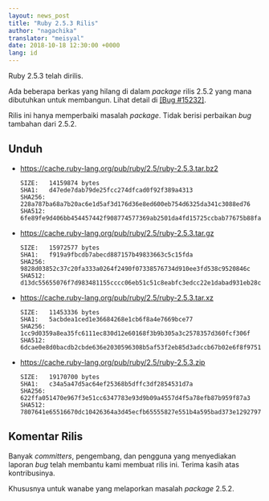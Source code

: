 ```yaml
---
layout: news_post
title: "Ruby 2.5.3 Rilis"
author: "nagachika"
translator: "meisyal"
date: 2018-10-18 12:30:00 +0000
lang: id
---
```


Ruby 2.5.3 telah dirilis.

Ada beberapa berkas yang hilang di dalam *package* rilis 2.5.2 yang mana
dibutuhkan untuk membangun.
Lihat detail di [[Bug #15232]](https://bugs.ruby-lang.org/issues/15232).

Rilis ini hanya memperbaiki masalah *package*.
Tidak berisi perbaikan *bug* tambahan dari 2.5.2.

## Unduh

* <https://cache.ruby-lang.org/pub/ruby/2.5/ruby-2.5.3.tar.bz2>

      SIZE:   14159874 bytes
      SHA1:   d47ede7dab79de25fcc274dfcad0f92f389a4313
      SHA256: 228a787ba68a7b20ac6e1d5af3d176d36e8ed600eb754d6325da341c3088ed76
      SHA512: 6fe89fe9d406bb454457442f908774577369ab2501da4fd15725ccbab77675b88faad739a6c8ad1c7b6690b439a27de5e08035b7546406cdeca65c7b295e2c77

* <https://cache.ruby-lang.org/pub/ruby/2.5/ruby-2.5.3.tar.gz>

      SIZE:   15972577 bytes
      SHA1:   f919a9fbcdb7abecd887157b49833663c5c15fda
      SHA256: 9828d03852c37c20fa333a0264f2490f07338576734d910ee3fd538c9520846c
      SHA512: d13dc55655076f7d983481155cccc06eb51c51c8eabfc3edcc22e1dabad931eb28c0b2a23d9589b5132faf18c3c0077f8719cf33a91d71bb72213d306edde1a0

* <https://cache.ruby-lang.org/pub/ruby/2.5/ruby-2.5.3.tar.xz>

      SIZE:   11453336 bytes
      SHA1:   5acbdea1ced1e36684268e1cb6f8a4e7669bce77
      SHA256: 1cc9d0359a8ea35fc6111ec830d12e60168f3b9b305a3c2578357d360fcf306f
      SHA512: 6dcae0e8d0bacdb2cbde636e2030596308b5af53f2eb85d3adccb67b02e6f8f9751e8117d12f8484829fdd9d995f6e327f701d9b433bcf94f1f59d13a1fd7518

* <https://cache.ruby-lang.org/pub/ruby/2.5/ruby-2.5.3.zip>

      SIZE:   19170700 bytes
      SHA1:   c34a5a47d5ac64ef25368b5dffc3df2854531d7a
      SHA256: 622ffa051470e967f3e51cc6347783e93d9b09a4557d4f5a78efb87b959f87a3
      SHA512: 7807641e65516670dc10426364a3d45ecfb65555827e551b4a595bad373e1292797414abf0f67bed5d66815090afe6a6a3e3e29f8b7dbc4da462c43a3e8791b6

## Komentar Rilis

Banyak *committers*, pengembang, dan pengguna yang menyediakan laporan *bug*
telah membantu kami membuat rilis ini.
Terima kasih atas kontribusinya.

Khususnya untuk wanabe yang melaporkan masalah *package* 2.5.2.
